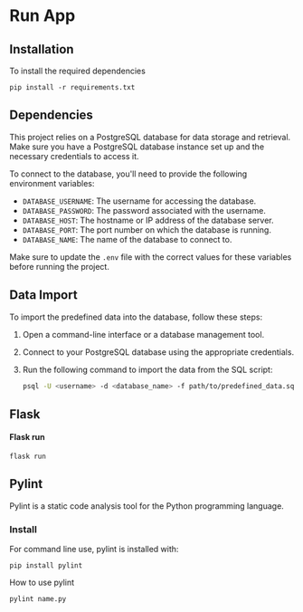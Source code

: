 # Run App

## Installation

To install the required dependencies
        
    pip install -r requirements.txt

## Dependencies

This project relies on a PostgreSQL database for data storage and retrieval. Make sure you have a PostgreSQL database instance set up and the necessary credentials to access it.

To connect to the database, you'll need to provide the following environment variables:

- `DATABASE_USERNAME`: The username for accessing the database.
- `DATABASE_PASSWORD`: The password associated with the username.
- `DATABASE_HOST`: The hostname or IP address of the database server.
- `DATABASE_PORT`: The port number on which the database is running.
- `DATABASE_NAME`: The name of the database to connect to.

Make sure to update the `.env` file with the correct values for these variables before running the project.


## Data Import

To import the predefined data into the database, follow these steps:

1. Open a command-line interface or a database management tool.
2. Connect to your PostgreSQL database using the appropriate credentials.
3. Run the following command to import the data from the SQL script:

   ```bash
   psql -U <username> -d <database_name> -f path/to/predefined_data.sql


## Flask 
    
#### Flask run
  
    flask run



## Pylint

Pylint is a static code analysis tool for the Python programming language.

### Install

For command line use, pylint is installed with:

    pip install pylint

How to use pylint
    
    pylint name.py
